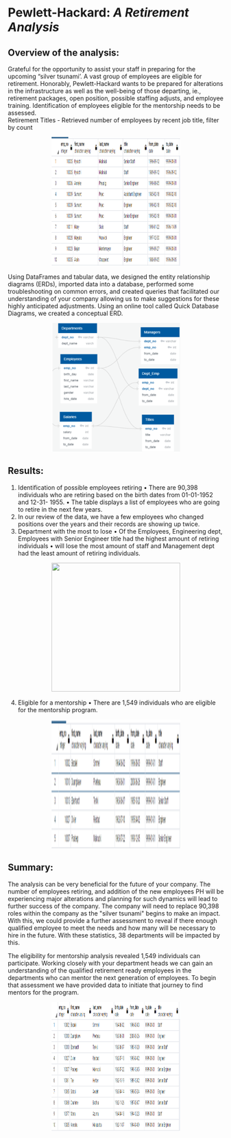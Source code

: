# Pewlett-Hackard:   *A Retirement Analysis*  

##  Overview of the analysis: 

Grateful for the opportunity to assist your staff in preparing for the upcoming “silver tsunami’.  A vast group of employees are eligible for retirement.  Honorably, Pewlett-Hackard wants to be prepared for alterations in the infrastructure as well as the well-being of those departing, ie., retirement packages, open position, possible staffing adjusts, and employee training.   Identification of employees eligible for the mentorship needs to be assessed.  
Retirement Titles - Retrieved number of employees by recent job title, filter by count


<p align="center">
  <img width="300" height="300" src="https://github.com/jacquie0583/Pewlett-Hackard-Analysis/blob/main/image%202.png">
</p> 



Using DataFrames and tabular data, we designed the entity relationship diagrams (ERDs), imported data into a database, performed some troubleshooting on common errors, and created queries that facilitated our understanding of your company allowing us to make suggestions for these highly anticipated adjustments.  Using an online tool called Quick Database Diagrams, we created a conceptual ERD.


<p align="center">
<img width="300" height="300" src="https://github.com/jacquie0583/Pewlett-Hackard-Analysis/blob/main/image%201.png">
</p> 



##  Results:

   1.	 Identification of possible employees retiring
        •	There are 90,398 individuals who are retiring based on the birth dates from 01-01-1952 and 12-31-                         1955.
        •	The table displays a list of employees who are going to retire in the next few years.  
   2.	 In our review of the data,  we have a few employees who changed positions over the years and their records are               showing up twice.   
   3.	 Department with the most to lose
        •	Of the Employees, Engineering dept, Employees with Senior Engineer title had the highest amount of                         retiring individuals
        •	will lose the most amount of staff and  Management dept had the least amount of retiring individuals.
        
        
<p align="center">
<img width="300" height="300" src="https://github.com/jacquie0583/World_Weather_Analysis/blob/main/Image%401.png">
</p> 
        
         
         
   4.	 Eligible for a mentorship
          •	There are 1,549 individuals who are eligible for the mentorship program.
        
        
<p align="center">
<img width="300" height="300" src="https://github.com/jacquie0583/Pewlett-Hackard-Analysis/blob/main/image%203.png">
</p> 
          
   
##  Summary:

The analysis can be very beneficial for the future of your company.  The number of employees retiring, and addition of the new employees PH will be experiencing major alterations and planning for such dynamics will lead to further success of the company.  The company will need to replace 90,398 roles within the company as the "silver tsunami" begins to make an impact.  With this, we could provide a further assessment to reveal if there enough qualified employee to meet the needs and how many will be necessary to hire in the future. With these statistics, 38 departments will be impacted by this.

The eligibility for mentorship analysis revealed 1,549 individuals can participate. Working closely with your department heads we can gain an understanding of the qualified retirement ready employees in the departments who can mentor the next generation of employees.  To begin that assessment we have provided data to initiate that journey to find mentors for the program.


<p align="center">
  <img width="300" height="300" src="https://github.com/jacquie0583/Pewlett-Hackard-Analysis/blob/main/image%205.png">
</p> 
